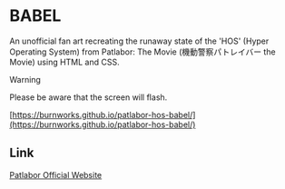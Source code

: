 # BABEL

An unofficial fan art recreating the runaway state of the 'HOS' (Hyper Operating System) from Patlabor: The Movie (機動警察パトレイバー the Movie) using HTML and CSS.

> [!WARNING]
> Please be aware that the screen will flash.

[https://burnworks.github.io/patlabor-hos-babel/](https://burnworks.github.io/patlabor-hos-babel/)

## Link

[Patlabor Official Website](https://patlabor.tokyo/)
